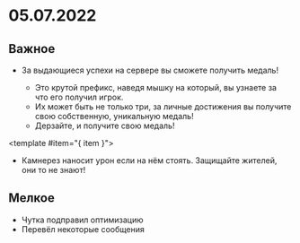 
# 05.07.2022

## Важное

- За выдающиеся успехи на сервере вы сможете получить медаль!

  - Это крутой префикс, наведя мышку на который, вы узнаете за что его получил игрок.
  - Их может быть не только три, за личные достижения вы получите свою собственную, уникальную медаль!
  - Дерзайте, и получите свою медаль!

<Galleria :value="[
  { src: '/assets/updates/archive/05_07_2022/1.png', alt: 'Медаль' },
  { src: '/assets/updates/archive/05_07_2022/2.png', alt: 'Медаль' },
  { src: '/assets/updates/archive/05_07_2022/3.png', alt: 'Медаль' }
]"  :circular="true" :showItemNavigators="true" :showThumbnails="false" :showIndicators="true" :indicatorsPosition="inside">
  <template #item="{ item }">
    <img :src="item.src" :alt="item.alt" class="galleria-image" />
  </template>
</Galleria>

- Камнерез наносит урон если на нём стоять. Защищайте жителей, они то не знают!

## Мелкое

- Чутка подправил оптимизацию
- Перевёл некоторые сообщения